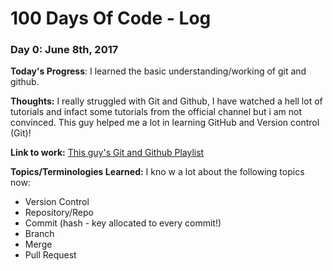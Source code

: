 # 100 Days Of Code - Log

### Day 0: June 8th, 2017 
**Today's Progress**: I learned the basic understanding/working of git and github.

**Thoughts:** I really struggled with Git and Github, I have watched a hell lot of tutorials and infact some tutorials from the official channel but i am not convinced. This guy helped me a lot in learning GitHub and Version control (Git)!

**Link to work:** [This guy's Git and Github Playlist](https://www.youtube.com/watch?v=BCQHnlnPusY&index=1&list=PLRqwX-V7Uu6ZF9C0YMKuns9sLDzK6zoiV)

**Topics/Terminologies Learned:** I kno
w a lot about the following topics now:
<ul style="list-style-type:disc">
<li>Version Control</li>
<li>Repository/Repo</li>
<li>Commit (hash - key allocated to every commit!)</li>
<li>Branch</li>
<li>Merge</li>
<li>Pull Request</li>
</ul> 
